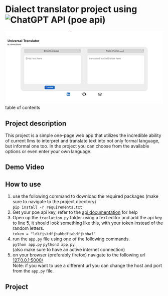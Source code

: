 # Dialect translator project using ![ChatGPT](https://img.shields.io/badge/chatGPT-74aa9c?style=for-the-badge&logo=openai&logoColor=white) API (poe api)
![](static/images/home.png)
table of contents
## Project description
This project is a simple one-page web app that utilizes the incredible ability of current llms to interpret and translate text into not only formal language, but informal one too. In the project you can choose from the available options or even enter your own language.

## Demo Video


## How to use <a name="usage"> </a>
1. use the following command to download the required packages (make sure to navigate to the project directory) \
   `pip install -r requirements.txt`
2. Get your poe api key, refer to the [api documentation](https://github.com/ading2210/poe-api) for help
3. Open up the `tranlation.py` folder using a text editor and add the api key to line 5, it should look something like this, with your token instead of the random letters. \
   `token = "ldkfjskdfjbahbdfjabdfjkbhaf"`
4. run the `app.py` file using one of the following commands.  \
   `python app.py`
   `python3 app.py` \
(also make sure to have an active internet connection) 
5. on your browser (preferably firefox) navigate to the following url [127.0.0.1:5000/](127.0.0.1:5000/) \
   Note: if you want to use a different url you can change the host and port from the `app.py` file.

## Project 